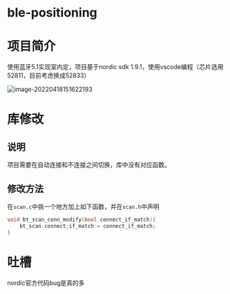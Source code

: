 # ble-positioning
# 项目简介

使用蓝牙5.1实现室内定，项目基于nordic sdk 1.9.1，使用vscode编程（芯片选用52811，目前考虑换成52833）

![image-20220418151622193](https://pic-1302177449.cos.ap-chongqing.myqcloud.com/blog_picimage-20220418151622193.png)



# 库修改

## 说明

项目需要在自动连接和不连接之间切换，库中没有对应函数。

## 修改方法

在`scan.c`中挑一个地方加上如下函数，并在`scan.h`中声明

```c
void bt_scan_conn_modify(bool connect_if_match){
	bt_scan.connect_if_match = connect_if_match;
}
```

# 吐槽

nordic官方代码bug是真的多
